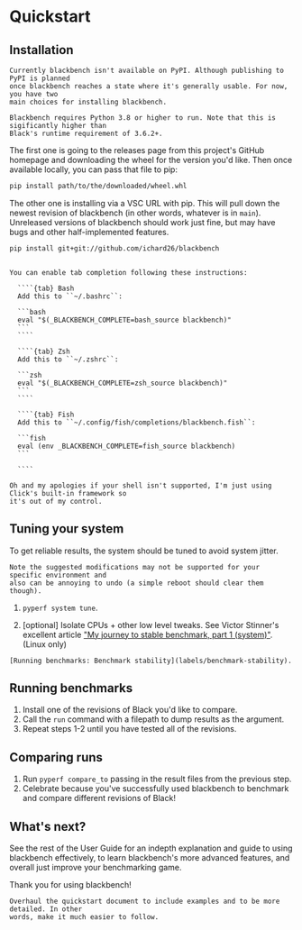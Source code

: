 # Quickstart

## Installation

```{note}
Currently blackbench isn't available on PyPI. Although publishing to PyPI is planned
once blackbench reaches a state where it's generally usable. For now, you have two
main choices for installing blackbench.
```

```{important}
Blackbench requires Python 3.8 or higher to run. Note that this is sigificantly higher than
Black's runtime requirement of 3.6.2+.
```

The first one is going to the releases page from this project's GitHub homepage and
downloading the wheel for the version you'd like. Then once available locally, you can
pass that file to pip:

```bash
pip install path/to/the/downloaded/wheel.whl
```

The other one is installing via a VSC URL with pip. This will pull down the newest
revision of blackbench (in other words, whatever is in `main`). Unreleased versions of
blackbench should work just fine, but may have bugs and other half-implemented features.

```bash
pip install git+git://github.com/ichard26/blackbench
```

`````{tip}

You can enable tab completion following these instructions:

  ````{tab} Bash
  Add this to ``~/.bashrc``:

  ```bash
  eval "$(_BLACKBENCH_COMPLETE=bash_source blackbench)"
  ```
  ````

  ````{tab} Zsh
  Add this to ``~/.zshrc``:

  ```zsh
  eval "$(_BLACKBENCH_COMPLETE=zsh_source blackbench)"
  ```
  ````

  ````{tab} Fish
  Add this to ``~/.config/fish/completions/blackbench.fish``:

  ```fish
  eval (env _BLACKBENCH_COMPLETE=fish_source blackbench)
  ```

  ````

Oh and my apologies if your shell isn't supported, I'm just using Click's built-in framework so
it's out of my control.
`````

## Tuning your system

To get reliable results, the system should be tuned to avoid system jitter.

```{warning}
Note the suggested modifications may not be supported for your specific environment and
also can be annoying to undo (a simple reboot should clear them though).
```

1. `pyperf system tune`.

1. \[optional\] Isolate CPUs + other low level tweaks. See Victor Stinner's excellent
   article ["My journey to stable benchmark, part 1 (system)"][isolating-cpus]. (Linux
   only)

```{seealso}
[Running benchmarks: Benchmark stability](labels/benchmark-stability).
```

## Running benchmarks

1. Install one of the revisions of Black you'd like to compare.
1. Call the `run` command with a filepath to dump results as the argument.
1. Repeat steps 1-2 until you have tested all of the revisions.

## Comparing runs

1. Run `pyperf compare_to` passing in the result files from the previous step.
1. Celebrate because you've successfully used blackbench to benchmark and compare
   different revisions of Black!

## What's next?

See the rest of the User Guide for an indepth explanation and guide to using blackbench
effectively, to learn blackbench's more advanced features, and overall just improve your
benchmarking game.

Thank you for using blackbench!

```{todo}
Overhaul the quickstart document to include examples and to be more detailed. In other
words, make it much easier to follow.
```

[isolating-cpus]: https://vstinner.github.io/journey-to-stable-benchmark-system.html
